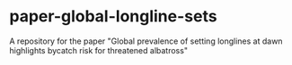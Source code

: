 # paper-global-longline-sets
A repository for the paper "Global prevalence of setting longlines at dawn highlights bycatch risk for threatened albatross"
